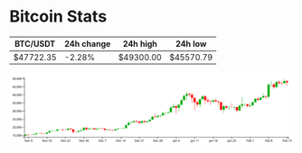 # Bitcoin Stats

BTC/USDT|24h change|24h high|24h low|
|---|---|---|---|
|$47722.35|-2.28%|$49300.00|$45570.79|

<img src="./chart.svg">

